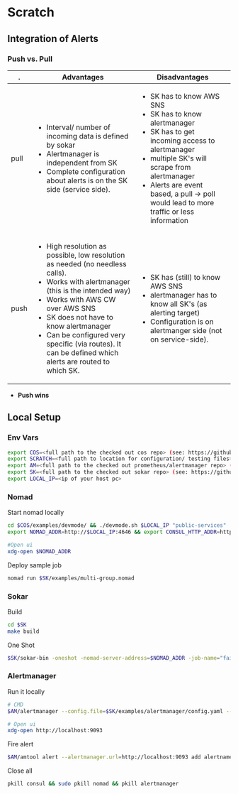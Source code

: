 # Scratch

## Integration of Alerts

### Push vs. Pull

| .    | Advantages                                                                                                                                                                                                                                                                                                                                                 | Disadvantages                                                                                                                                                                                                                                                                        |
| ---- | ---------------------------------------------------------------------------------------------------------------------------------------------------------------------------------------------------------------------------------------------------------------------------------------------------------------------------------------------------------- | ------------------------------------------------------------------------------------------------------------------------------------------------------------------------------------------------------------------------------------------------------------------------------------ |
| pull | <ul><li>Interval/ number of incoming data is defined by sokar</li><li>Alertmanager is independent from SK</li><li>Complete configuration about alerts is on the SK side (service side).</li></ul>                                                                                                                                                          | <ul><li>SK has to know AWS SNS</li><li>SK has to know alertmanager</li><li>SK has to get incoming access to alertmanager</li><li>multiple SK's will scrape from alertmanager</li><li>Alerts are event based, a pull -> poll would lead to more traffic or less information</li></ul> |
| push | <ul><li>High resolution as possible, low resolution as needed (no needless calls).</li><li> Works with alertmanager (this is the intended way)</li><li>Works with AWS CW over AWS SNS</li><li>SK does not have to know alertmanager</li><li>Can be configured very specific (via routes). It can be defined which alerts are routed to which SK.</li></ul> | <ul><li>SK has (still) to know AWS SNS</li><li>alertmanager has to know all SK's (as alerting target)</li><li>Configuration is on alertmanger side (not on service-side).</li></ul>                                                                                                  |

- **Push wins**

## Local Setup

### Env Vars

```bash
export COS=<full path to the checked out cos repo> (see: https://github.com/MatthiasScholz/cos)
export SCRATCH=<full path to location for configuration/ testing files>
export AM=<full path to the checked out prometheus/alertmanager repo> (see: [https://github.com/MatthiasScholz/cos](https://github.com/prometheus/alertmanager))
export SK=<full path to the checked out sokar repo> (see: https://github.com/ThomasObenaus/sokar)
export LOCAL_IP=<ip of your host pc>

```

### Nomad

Start nomad locally

```bash
cd $COS/examples/devmode/ && ./devmode.sh $LOCAL_IP "public-services"
export NOMAD_ADDR=http://$LOCAL_IP:4646 && export CONSUL_HTTP_ADDR=http://LOCAL_IP:8500 && export IGRESS_ADDR=http://LOCAL_IP:9999

#Open ui
xdg-open $NOMAD_ADDR
```

Deploy sample job

```bash
nomad run $SK/examples/multi-group.nomad
```

### Sokar

Build

```bash
cd $SK
make build
```

One Shot

```bash
$SK/sokar-bin -oneshot -nomad-server-address=$NOMAD_ADDR -job-name="fail-service" -scale-by=1
```

### Alertmanager

Run it locally

```bash
# CMD
$AM/alertmanager --config.file=$SK/examples/alertmanager/config.yaml --log.level=debug

# Open ui
xdg-open http://localhost:9093
```

Fire alert

```bash
$AM/amtool alert --alertmanager.url=http://localhost:9093 add alertname=foo node=bar test=bla
```

Close all

```bash
pkill consul && sudo pkill nomad && pkill alertmanager
```
